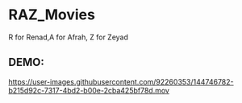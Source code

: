 # RAZ_Movies
R for Renad,A for Afrah, Z for Zeyad

## DEMO:
https://user-images.githubusercontent.com/92260353/144746782-b215d92c-7317-4bd2-b00e-2cba425bf78d.mov

